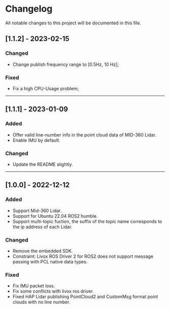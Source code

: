 # Changelog

All notable changes to this project will be documented in this file.

## [1.1.2] - 2023-02-15

### Changed
- Change publish frequency range to [0.5Hz, 10 Hz];

### Fixed
- Fix a high CPU-Usage problem;


--- 
## [1.1.1] - 2023-01-09
### Added
- Offer valid line-number info in the point cloud data of MID-360 Lidar.
- Enable IMU by default.

### Changed
- Update the README slightly.

--- 
## [1.0.0] - 2022-12-12

### Added

- Support Mid-360 Lidar.
- Support for Ubuntu 22.04 ROS2 humble.
- Support multi-topic fuction, the suffix of the topic name corresponds to the ip address of each Lidar. 

### Changed

- Remove the embedded SDK.
- Constraint: Livox ROS Driver 2 for ROS2 does not support message passing with PCL native data types.

### Fixed

- Fix IMU packet loss.
- Fix some conflicts with livox ros driver.
- Fixed HAP Lidar publishing PointCloud2 and CustomMsg format point clouds with no line number.
